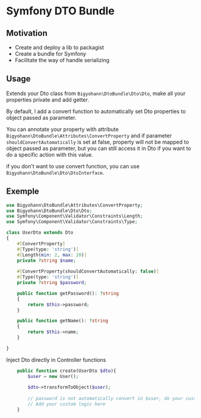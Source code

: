 # Symfony DTO Bundle

## Motivation
* Create and deploy a lib to packagist 
* Create a bundle for Symfony
* Facilitate the way of handle serializing

## Usage

Extends your Dto class from `Bigyohann\DtoBundle\Dto\Dto`, 
make all your properties private and add getter. 

By default, I add a convert function to automatically set Dto properties to 
object passed as parameter.

You can annotate your property with attribute
`Bigyohann\DtoBundle\Attributes\ConvertProperty` and if parameter 
`shouldConvertAutomatically` is set at false, property will not be
mapped to object passed as parameter, but you can still access it in Dto if you want to 
do a specific action with this value.


if you don't want to use convert function, you can use
`Bigyohann\DtoBundle\Dto\DtoInterface`.

## Exemple 
```php
use Bigyohann\DtoBundle\Attributes\ConvertProperty;
use Bigyohann\DtoBundle\Dto\Dto;
use Symfony\Component\Validator\Constraints\Length;
use Symfony\Component\Validator\Constraints\Type;

class UserDto extends Dto
{
    #[ConvertProperty]
    #[Type(type: 'string')]
    #[Length(min: 2, max: 20)]
    private ?string $name;    
    
    #[ConvertProperty(shouldConvertAutomatically: false)]
    #[Type(type: 'string')]
    private ?string $password;

    public function getPassword(): ?string
    {
        return $this->password;
    }

    public function getName(): ?string
    {
        return $this->name;
    }

}
```
Inject Dto directly in Controller functions
```php
    public function create(UserDto $dto){
        $user = new User();
        
        $dto->transformToObject($user);
        
        // password is not automatically convert in $user, do your custom logic with $dto->getPassword()
        // Add your custom logic here
    }
```

